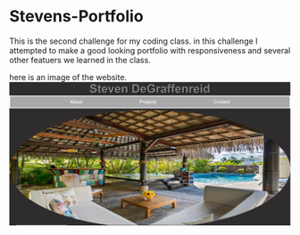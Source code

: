 # Stevens-Portfolio

This is the second challenge for my coding class. 
in this challenge I attempted to make a good looking portfolio with responsiveness and several other featuers we learned in the class. 

here is an image of the website.
![](assets/images/Portfolio%20Page.png)

